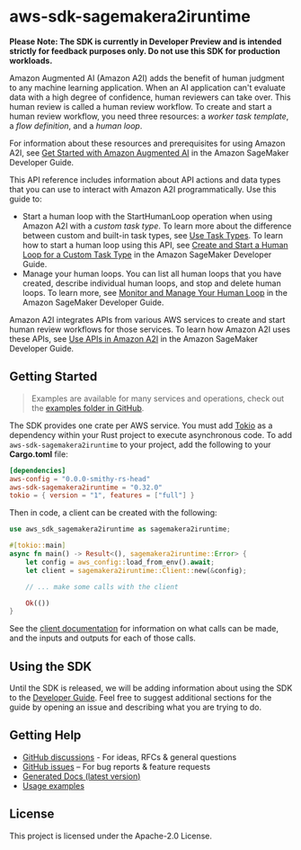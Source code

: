 # aws-sdk-sagemakera2iruntime

**Please Note: The SDK is currently in Developer Preview and is intended strictly for
feedback purposes only. Do not use this SDK for production workloads.**

Amazon Augmented AI (Amazon A2I) adds the benefit of human judgment to any machine learning application. When an AI application can't evaluate data with a high degree of confidence, human reviewers can take over. This human review is called a human review workflow. To create and start a human review workflow, you need three resources: a _worker task template_, a _flow definition_, and a _human loop_.

For information about these resources and prerequisites for using Amazon A2I, see [Get Started with Amazon Augmented AI](https://docs.aws.amazon.com/sagemaker/latest/dg/a2i-getting-started.html) in the Amazon SageMaker Developer Guide.

This API reference includes information about API actions and data types that you can use to interact with Amazon A2I programmatically. Use this guide to:
  - Start a human loop with the StartHumanLoop operation when using Amazon A2I with a _custom task type_. To learn more about the difference between custom and built-in task types, see [Use Task Types](https://docs.aws.amazon.com/sagemaker/latest/dg/a2i-task-types-general.html). To learn how to start a human loop using this API, see [Create and Start a Human Loop for a Custom Task Type](https://docs.aws.amazon.com/sagemaker/latest/dg/a2i-start-human-loop.html#a2i-instructions-starthumanloop) in the Amazon SageMaker Developer Guide.
  - Manage your human loops. You can list all human loops that you have created, describe individual human loops, and stop and delete human loops. To learn more, see [Monitor and Manage Your Human Loop](https://docs.aws.amazon.com/sagemaker/latest/dg/a2i-monitor-humanloop-results.html) in the Amazon SageMaker Developer Guide.

Amazon A2I integrates APIs from various AWS services to create and start human review workflows for those services. To learn how Amazon A2I uses these APIs, see [Use APIs in Amazon A2I](https://docs.aws.amazon.com/sagemaker/latest/dg/a2i-api-references.html) in the Amazon SageMaker Developer Guide.

## Getting Started

> Examples are available for many services and operations, check out the
> [examples folder in GitHub](https://github.com/awslabs/aws-sdk-rust/tree/main/examples).

The SDK provides one crate per AWS service. You must add [Tokio](https://crates.io/crates/tokio)
as a dependency within your Rust project to execute asynchronous code. To add `aws-sdk-sagemakera2iruntime` to
your project, add the following to your **Cargo.toml** file:

```toml
[dependencies]
aws-config = "0.0.0-smithy-rs-head"
aws-sdk-sagemakera2iruntime = "0.32.0"
tokio = { version = "1", features = ["full"] }
```

Then in code, a client can be created with the following:

```rust
use aws_sdk_sagemakera2iruntime as sagemakera2iruntime;

#[tokio::main]
async fn main() -> Result<(), sagemakera2iruntime::Error> {
    let config = aws_config::load_from_env().await;
    let client = sagemakera2iruntime::Client::new(&config);

    // ... make some calls with the client

    Ok(())
}
```

See the [client documentation](https://docs.rs/aws-sdk-sagemakera2iruntime/latest/aws_sdk_sagemakera2iruntime/client/struct.Client.html)
for information on what calls can be made, and the inputs and outputs for each of those calls.

## Using the SDK

Until the SDK is released, we will be adding information about using the SDK to the
[Developer Guide](https://docs.aws.amazon.com/sdk-for-rust/latest/dg/welcome.html). Feel free to suggest
additional sections for the guide by opening an issue and describing what you are trying to do.

## Getting Help

* [GitHub discussions](https://github.com/awslabs/aws-sdk-rust/discussions) - For ideas, RFCs & general questions
* [GitHub issues](https://github.com/awslabs/aws-sdk-rust/issues/new/choose) – For bug reports & feature requests
* [Generated Docs (latest version)](https://awslabs.github.io/aws-sdk-rust/)
* [Usage examples](https://github.com/awslabs/aws-sdk-rust/tree/main/examples)

## License

This project is licensed under the Apache-2.0 License.

